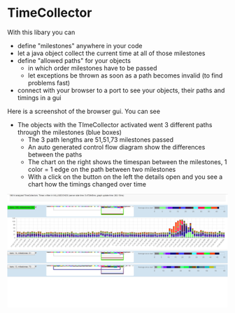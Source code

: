 # TimeCollector
With this libary you can 
* define "milestones" anywhere in your code
* let a java object collect the current time at all of those milestones
* define "allowed paths" for your objects
  * in which order milestones have to be passed
  * let exceptions be thrown as soon as a path becomes invalid (to find problems fast)
* connect with your browser to a port to see your objects, their paths and timings in a gui

Here is a screenshot of the browser gui. You can see
* The objects with the TImeCollector activated went 3 different paths through the milestones (blue boxes)
  * The 3 path lengths are 51,51,73 milestones passed
  * An auto generated control flow diagram show the differences between the paths
  * The chart on the right shows the timespan between the milestones, 1 color = 1 edge on the path between two milestones
  * With a click on the button on the left the details open and you see a chart how the timings changed over time

![Screenshot TimeCollector](ss_timecollector.png "Screenshot TimeCollector")
